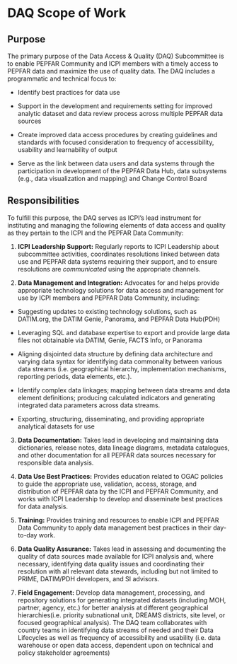 DAQ Scope of Work
=================

Purpose
-------

The primary purpose of the Data Access & Quality (DAQ) Subcommittee is
to enable PEPFAR Community and ICPI members with a timely access to
PEPFAR data and maximize the use of quality data. The DAQ includes a
programmatic and technical focus to:

-   Identify best practices for data use

-   Support in the development and requirements setting for improved
    analytic dataset and data review process across multiple PEPFAR data
    sources

-   Create improved data access procedures by creating guidelines and
    standards with focused consideration to frequency of accessibility,
    usability and learnability of output

-   Serve as the link between data users and data systems through the
    participation in development of the PEPFAR Data Hub, data subsystems
    (e.g., data visualization and mapping) and Change Control Board

Responsibilities 
-----------------

To fulfill this purpose, the DAQ serves as ICPI’s lead instrument for
instituting and managing the following elements of data access and
quality as they pertain to the ICPI and the PEPFAR Data Community:

1.  **ICPI Leadership Support:** Regularly reports to ICPI Leadership
    about subcommittee activities, coordinates resolutions linked
    between data use and PEPFAR data systems requiring their support,
    and to ensure resolutions are *communicated* using the
    appropriate channels.

2.  **Data Management and Integration:** Advocates for and helps provide
    appropriate technology solutions for data access and management for
    use by ICPI members and PEPFAR Data Community, including:

-   Suggesting updates to existing technology solutions, such as
    DATIM.org, the DATIM Genie, Panorama, and PEPFAR Data Hub(PDH)

-   Leveraging SQL and database expertise to export and provide large
    data files not obtainable via DATIM, Genie, FACTS Info, or Panorama

-   Aligning disjointed data structure by defining data architecture and
    varying data syntax for identifying data commonality between various
    data streams (i.e. geographical hierarchy, implementation
    mechanisms, reporting periods, data elements, etc.).

-   Identify complex data linkages; mapping between data streams and
    data element definitions; producing calculated indicators and
    generating integrated data parameters across data streams.

-   Exporting, structuring, disseminating, and providing appropriate
    analytical datasets for use

3.  **Data Documentation:** Takes lead in developing and maintaining
    data dictionaries, release notes, data lineage diagrams, metadata
    catalogues, and other documentation for all PEPFAR data sources
    necessary for responsible data analysis.

4.  **Data Use Best Practices:** Provides education related to OGAC
    policies to guide the appropriate use, validation, access, storage,
    and distribution of PEPFAR data by the ICPI and PEPFAR Community,
    and works with ICPI Leadership to develop and disseminate best
    practices for data analysis.

5.  **Training:** Provides training and resources to enable ICPI and
    PEPFAR Data Community to apply data management best practices in
    their day-to-day work.

6.  **Data Quality Assurance:** Takes lead in assessing and documenting
    the quality of data sources made available for ICPI analysis and,
    where necessary, identifying data quality issues and coordinating
    their resolution with all relevant data stewards, including but not
    limited to PRIME, DATIM/PDH developers, and SI advisors.

7.  **Field Engagement:** Develop data management, processing, and
    repository solutions for generating integrated datasets (including
    MOH, partner, agency, etc.) for better analysis at different
    geographical hierarchies(i.e. priority subnational unit, DREAMS
    districts, site level, or focused geographical analysis). The DAQ
    team collaborates with country teams in identifying data streams of
    needed and their Data Lifecycles as well as frequency of
    accessibility and usability (i.e. data warehouse or open data
    access, dependent upon on technical and policy
    stakeholder agreements)


